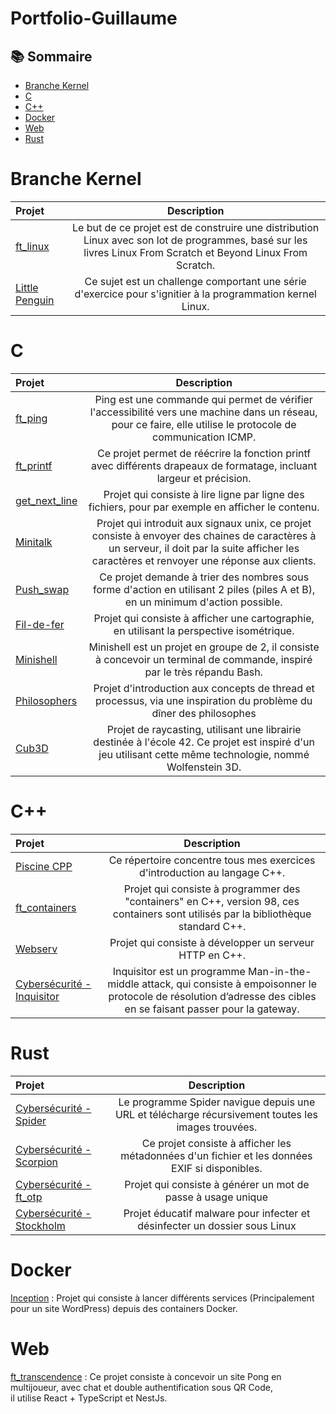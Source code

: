 # Portfolio-Guillaume

## 📚 Sommaire
* [Branche Kernel](#Branche-kernel)
* [C](#C)
* [C++](#C++)
* [Docker](#Docker)
* [Web](#Web)
* [Rust](#Rust)

# Branche Kernel
| Projet | Description |
| :---------------- | :------: |
[ft_linux](https://github.com/GitCGuillaume/ft_linux) | Le but de ce projet est de construire une distribution Linux avec son lot de programmes, basé sur les livres Linux From Scratch et Beyond Linux From Scratch. |
[Little Penguin](https://github.com/GitCGuillaume/Little_Penguin/tree/main) | Ce sujet est un challenge comportant une série d'exercice pour s'ignitier à la programmation kernel Linux. |

# C
| Projet | Description |
| :---------------- | :------: |
| [ft_ping](https://github.com/GitCGuillaume/ft_ping) | Ping est une commande qui permet de vérifier l'accessibilité vers une machine dans un réseau, pour ce faire, elle utilise le protocole de communication ICMP. |
| [ft_printf](https://github.com/GitCGuillaume/ft_printf) | Ce projet permet de réécrire la fonction printf avec différents drapeaux de formatage, incluant largeur et précision. |
| [get_next_line](https://github.com/GitCGuillaume/get_next_line) | Projet qui consiste à lire ligne par ligne des fichiers, pour par exemple en afficher le contenu.|
| [Minitalk](https://github.com/GitCGuillaume/minitalk)| Projet qui introduit aux signaux unix, ce projet consiste à envoyer des chaines de caractères à un serveur, il doit par la suite afficher les caractères et renvoyer une réponse aux clients. |
| [Push_swap](https://github.com/GitCGuillaume/push_swap) | Ce projet demande à trier des nombres sous forme d'action en utilisant 2 piles (piles A et B), en un minimum d'action possible. |
| [Fil-de-fer](https://github.com/GitCGuillaume/Fil-de-fer) | Projet qui consiste à afficher une cartographie, en utilisant la perspective isométrique. |
| [Minishell](https://github.com/GitCGuillaume/Minishell) | Minishell est un projet en groupe de 2, il consiste à concevoir un terminal de commande, inspiré par le très répandu Bash. |
| [Philosophers](https://github.com/GitCGuillaume/Philosophers) | Projet d'introduction aux concepts de thread et processus, via une inspiration du problème du dîner des philosophes |
| [Cub3D](https://github.com/GitCGuillaume/Cub3D)| Projet de raycasting, utilisant une librairie destinée à l'école 42. Ce projet est inspiré d'un jeu utilisant cette même technologie, nommé Wolfenstein 3D. |

# C++
| Projet | Description |
| :---------------- | :------: |
|[Piscine CPP](https://github.com/GitCGuillaume/Exercices-CPP)| Ce répertoire concentre tous mes exercices d'introduction au langage C++. |
|[ft_containers](https://github.com/GitCGuillaume/ft_containers)| Projet qui consiste à programmer des "containers" en C++, version 98, ces containers sont utilisés par la bibliothèque standard C++. |
|[Webserv](https://github.com/GitCGuillaume/webserv)|Projet qui consiste à développer un serveur HTTP en C++.|
|[Cybersécurité - Inquisitor](https://github.com/GitCGuillaume/Cybersecurity/tree/main/inquisitor)|Inquisitor est un programme Man-in-the-middle attack, qui consiste à empoisonner le protocole de résolution d’adresse des cibles en se faisant passer pour la gateway. |

# Rust
| Projet | Description |
| :---------------- | :------: |
|[Cybersécurité - Spider](https://github.com/GitCGuillaume/Cybersecurity/tree/main/Arachnida_00/spider)| Le programme Spider navigue depuis une URL et télécharge récursivement toutes les images trouvées. |
|[Cybersécurité - Scorpion](https://github.com/GitCGuillaume/Cybersecurity/tree/main/Arachnida_00/scorpion)| Ce projet consiste à afficher les métadonnées d'un fichier et les données EXIF si disponibles. |
|[Cybersécurité - ft_otp](https://github.com/GitCGuillaume/Cybersecurity/tree/main/ft_otp)| Projet qui consiste à générer un mot de passe à usage unique |
|[Cybersécurité - Stockholm](https://github.com/GitCGuillaume/Cybersecurity/tree/main/stockholm)| Projet éducatif malware pour infecter et désinfecter un dossier sous Linux |

# Docker
[Inception](https://github.com/GitCGuillaume/Inception) : Projet qui consiste à lancer différents services (Principalement pour un site WordPress) depuis des containers Docker.

# Web
[ft_transcendence](https://github.com/GitCGuillaume/ft_transcendence) : Ce projet consiste à concevoir un site Pong en multijoueur, avec chat et double authentification sous QR Code,  
il utilise React + TypeScript et NestJs.

